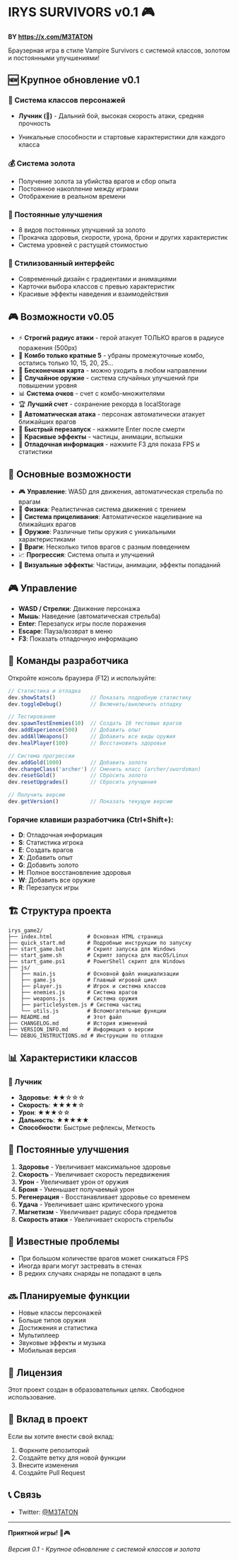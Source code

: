 # IRYS SURVIVORS v0.1 🎮

**BY https://x.com/M3TATON**

Браузерная игра в стиле Vampire Survivors с системой классов, золотом и постоянными улучшениями!

## 🆕 Крупное обновление v0.1

### 🎯 Система классов персонажей
- **Лучник (🏹)** - Дальний бой, высокая скорость атаки, средняя прочность

- Уникальные способности и стартовые характеристики для каждого класса

### 💰 Система золота
- Получение золота за убийства врагов и сбор опыта
- Постоянное накопление между играми
- Отображение в реальном времени

### 🔧 Постоянные улучшения
- 8 видов постоянных улучшений за золото
- Прокачка здоровья, скорости, урона, брони и других характеристик
- Система уровней с растущей стоимостью

### 🎨 Стилизованный интерфейс
- Современный дизайн с градиентами и анимациями
- Карточки выбора классов с превью характеристик
- Красивые эффекты наведения и взаимодействия

## 🎮 Возможности v0.05

- ⚡ **Строгий радиус атаки** - герой атакует ТОЛЬКО врагов в радиусе поражения (500px)
- 🎯 **Комбо только кратные 5** - убраны промежуточные комбо, остались только 10, 15, 20, 25...
- 🏃 **Бесконечная карта** - можно уходить в любом направлении
- 🎲 **Случайное оружие** - система случайных улучшений при повышении уровня
- 📊 **Система очков** - счет с комбо-множителями
- 🏆 **Лучший счет** - сохранение рекорда в localStorage
- 🎯 **Автоматическая атака** - персонаж автоматически атакует ближайших врагов
- 🔄 **Быстрый перезапуск** - нажмите Enter после смерти
- 🎨 **Красивые эффекты** - частицы, анимации, вспышки
- 🔧 **Отладочная информация** - нажмите F3 для показа FPS и статистики

## 🎯 Основные возможности

- 🎮 **Управление**: WASD для движения, автоматическая стрельба по врагам
- 🏃 **Физика**: Реалистичная система движения с трением
- 🎯 **Система прицеливания**: Автоматическое нацеливание на ближайших врагов
- 🔫 **Оружие**: Различные типы оружия с уникальными характеристиками
- 👾 **Враги**: Несколько типов врагов с разным поведением
- 📈 **Прогрессия**: Система опыта и улучшений
- 🎨 **Визуальные эффекты**: Частицы, анимации, эффекты попаданий

## 🎮 Управление

- **WASD / Стрелки**: Движение персонажа
- **Мышь**: Наведение (автоматическая стрельба)
- **Enter**: Перезапуск игры после поражения
- **Escape**: Пауза/возврат в меню
- **F3**: Показать отладочную информацию

## 🔧 Команды разработчика

Откройте консоль браузера (F12) и используйте:

```javascript
// Статистика и отладка
dev.showStats()           // Показать подробную статистику
dev.toggleDebug()         // Включить/выключить отладку

// Тестирование
dev.spawnTestEnemies(10)  // Создать 10 тестовых врагов
dev.addExperience(500)    // Добавить опыт
dev.addAllWeapons()       // Добавить все виды оружия
dev.healPlayer(100)       // Восстановить здоровье

// Система прогрессии
dev.addGold(1000)         // Добавить золото
dev.changeClass('archer') // Сменить класс (archer/swordsman)
dev.resetGold()           // Сбросить золото
dev.resetUpgrades()       // Сбросить улучшения

// Получить версию
dev.getVersion()          // Показать текущую версию
```

### Горячие клавиши разработчика (Ctrl+Shift+):
- **D**: Отладочная информация
- **S**: Статистика игрока
- **E**: Создать врагов
- **X**: Добавить опыт
- **G**: Добавить золото
- **H**: Полное восстановление здоровья
- **W**: Добавить все оружие
- **R**: Перезапуск игры

## 🏗️ Структура проекта

```
irys_game2/
├── index.html           # Основная HTML страница
├── quick_start.md       # Подробные инструкции по запуску
├── start_game.bat       # Скрипт запуска для Windows
├── start_game.sh        # Скрипт запуска для macOS/Linux
├── start_game.ps1       # PowerShell скрипт для Windows
├── js/
│   ├── main.js          # Основной файл инициализации
│   ├── game.js          # Главный игровой цикл
│   ├── player.js        # Игрок и система классов
│   ├── enemies.js       # Система врагов
│   ├── weapons.js       # Система оружия
│   ├── particleSystem.js # Система частиц
│   └── utils.js         # Вспомогательные функции
├── README.md            # Этот файл
├── CHANGELOG.md         # История изменений
├── VERSION_INFO.md      # Информация о версии
└── DEBUG_INSTRUCTIONS.md # Инструкции по отладке
```

## 📊 Характеристики классов

### 🏹 Лучник
- **Здоровье**: ★★☆☆☆
- **Скорость**: ★★★★☆
- **Урон**: ★★★☆☆
- **Дальность**: ★★★★★
- **Способности**: Быстрые рефлексы, Меткость


## 🔄 Постоянные улучшения

1. **Здоровье** - Увеличивает максимальное здоровье
2. **Скорость** - Увеличивает скорость передвижения
3. **Урон** - Увеличивает урон от оружия
4. **Броня** - Уменьшает получаемый урон
5. **Регенерация** - Восстанавливает здоровье со временем
6. **Удача** - Увеличивает шанс критического урона
7. **Магнетизм** - Увеличивает радиус сбора предметов
8. **Скорость атаки** - Увеличивает скорость стрельбы

## 🐛 Известные проблемы

- При большом количестве врагов может снижаться FPS
- Иногда враги могут застревать в стенах
- В редких случаях снаряды не попадают в цель

## 🔜 Планируемые функции

- Новые классы персонажей
- Больше типов оружия
- Достижения и статистика
- Мультиплеер
- Звуковые эффекты и музыка
- Мобильная версия

## 📝 Лицензия

Этот проект создан в образовательных целях. Свободное использование.

## 🤝 Вклад в проект

Если вы хотите внести свой вклад:

1. Форкните репозиторий
2. Создайте ветку для новой функции
3. Внесите изменения
4. Создайте Pull Request

## 📞 Связь

- Twitter: [@M3TATON](https://x.com/M3TATON)

---

**Приятной игры!** 🎯🎮

*Версия 0.1 - Крупное обновление с системой классов и золота* 
